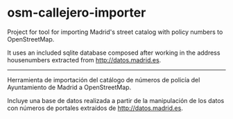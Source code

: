 osm-callejero-importer
======================

Project for tool for importing Madrid's street catalog with policy numbers to OpenStreetMap.

It uses an included sqlite database composed after working in the address housenumbers extracted from http://datos.madrid.es. 

------

Herramienta de importación del catálogo de números de policía del Ayuntamiento de Madrid a OpenStreetMap.

Incluye una base de datos realizada a partir de la manipulación de los datos con números de portales extraídos de http://datos.madrid.es. 
